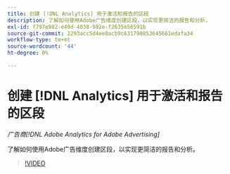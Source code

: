 ```yaml
---
title: 创建 [!DNL Analytics] 用于激活和报告的区段
description: 了解如何使用Adobe广告维度创建区段，以实现更简洁的报告和分析。
exl-id: f797e982-e49d-4038-982e-f2635e56591b
source-git-commit: 2293acc5d4ee8acb9c631790853645661edafa34
workflow-type: tm+mt
source-wordcount: '44'
ht-degree: 0%

---
```


# 创建 [!DNL Analytics] 用于激活和报告的区段

*广告商[!DNL Adobe Analytics for Adobe Advertising]*

了解如何使用Adobe广告维度创建区段，以实现更简洁的报告和分析。

>[!VIDEO](https://video.tv.adobe.com/v/33916)
